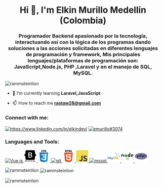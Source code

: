 <h1 align="center">Hi 👋, I'm Elkin Murillo Medellin (Colombia)</h1>
<h3 align="center">Programador Backend apasionado por la tecnología, interactuando así con la lógica de los programas dando soluciones a las acciones solicitadas en diferentes lenguajes de programación y framework, Mis principales lenguajes/plataformas de programación son: JavaScript,Node.js, PHP ,Laravel y en el manejo de SQL, MySQL.</h3>

<p align="left"> <img src="https://komarev.com/ghpvc/?username=rammsteinlion&label=Profile%20views&color=0e75b6&style=flat" alt="rammsteinlion" /> </p>

- 🌱 I’m currently learning **Laravel,JavaScript**

- 📫 How to reach me **rastaw28@gmail.com**

<h3 align="left">Connect with me:</h3>
<p align="left">
<a href="https://linkedin.com/in/https://www.linkedin.com/in/elkindev/" target="blank"><img align="center" src="https://raw.githubusercontent.com/rahuldkjain/github-profile-readme-generator/master/src/images/icons/Social/linked-in-alt.svg" alt="https://www.linkedin.com/in/elkindev/" height="30" width="40" /></a>
<a href="https://discord.gg/emurillo#3074" target="blank"><img align="center" src="https://raw.githubusercontent.com/rahuldkjain/github-profile-readme-generator/master/src/images/icons/Social/discord.svg" alt="emurillo#3074" height="30" width="40" /></a>
</p>

<h3 align="left">Languages and Tools:</h3>
<p align="left"> <a href="https://vuejs.org/" target="_blank" rel="noreferrer">
  <img src="ruta_al_archivo_svg_de_vuejs.svg" alt="Vue.js" width="40" height="40"/>
</a> <a href="https://getbootstrap.com" target="_blank" rel="noreferrer"> <img src="https://raw.githubusercontent.com/devicons/devicon/master/icons/bootstrap/bootstrap-plain-wordmark.svg" alt="bootstrap" width="40" height="40"/> </a> <a href="https://www.w3schools.com/css/" target="_blank" rel="noreferrer"> <img src="https://raw.githubusercontent.com/devicons/devicon/master/icons/css3/css3-original-wordmark.svg" alt="css3" width="40" height="40"/> </a> <a href="https://git-scm.com/" target="_blank" rel="noreferrer"> <img src="https://www.vectorlogo.zone/logos/git-scm/git-scm-icon.svg" alt="git" width="40" height="40"/> </a> <a href="https://www.w3.org/html/" target="_blank" rel="noreferrer"> <img src="https://raw.githubusercontent.com/devicons/devicon/master/icons/html5/html5-original-wordmark.svg" alt="html5" width="40" height="40"/> </a> <a href="https://developer.mozilla.org/en-US/docs/Web/JavaScript" target="_blank" rel="noreferrer"> <img src="https://raw.githubusercontent.com/devicons/devicon/master/icons/javascript/javascript-original.svg" alt="javascript" width="40" height="40"/> </a> <a href="https://www.microsoft.com/en-us/sql-server" target="_blank" rel="noreferrer"> <img src="https://www.svgrepo.com/show/303229/microsoft-sql-server-logo.svg" alt="mssql" width="40" height="40"/> </a> <a href="https://www.mysql.com/" target="_blank" rel="noreferrer"> <img src="https://raw.githubusercontent.com/devicons/devicon/master/icons/mysql/mysql-original-wordmark.svg" alt="mysql" width="40" height="40"/> </a> <a href="https://nodejs.org" target="_blank" rel="noreferrer"> <img src="https://raw.githubusercontent.com/devicons/devicon/master/icons/nodejs/nodejs-original-wordmark.svg" alt="nodejs" width="40" height="40"/> </a> <a href="https://www.php.net" target="_blank" rel="noreferrer"> <img src="https://raw.githubusercontent.com/devicons/devicon/master/icons/php/php-original.svg" alt="php" width="40" height="40"/> </a> </p>

<p><img align="left" src="https://github-readme-stats.vercel.app/api/top-langs?username=rammsteinlion&show_icons=true&locale=en&layout=compact" alt="rammsteinlion" /></p>

<p>&nbsp;<img align="center" src="https://github-readme-stats.vercel.app/api?username=rammsteinlion&show_icons=true&locale=en" alt="rammsteinlion" /></p>

<p><img align="center" src="https://github-readme-streak-stats.herokuapp.com/?user=rammsteinlion&" alt="rammsteinlion" /></p>
